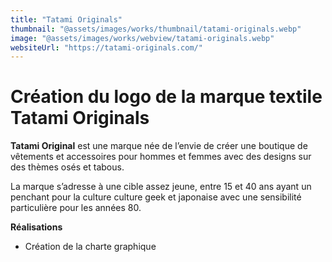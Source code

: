 ```yaml
---
title: "Tatami Originals"
thumbnail: "@assets/images/works/thumbnail/tatami-originals.webp"
image: "@assets/images/works/webview/tatami-originals.webp"
websiteUrl: "https://tatami-originals.com/"
---
```


# Création du logo de la marque textile Tatami Originals

**Tatami Original** est une marque née de l’envie de créer une boutique de vêtements  et accessoires pour hommes et femmes avec des designs sur des thèmes osés et tabous.

La marque s’adresse à une cible assez jeune, entre 15 et 40 ans ayant un penchant pour la culture culture geek et japonaise avec une sensibilité particulière pour les années 80.

**Réalisations**

- Création de la charte graphique
